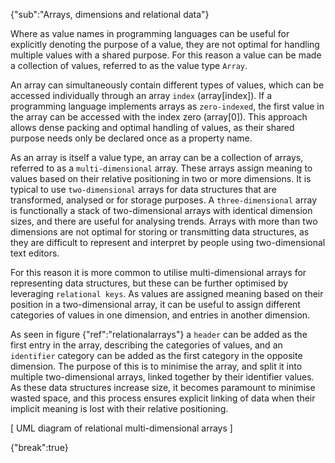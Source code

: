 {"sub":"Arrays, dimensions and relational data"}

<!--

https://developer.mozilla.org/en-US/docs/Web/JavaScript/Reference/Global_Objects/Array
https://developer.mozilla.org/en-US/docs/Learn/JavaScript/First_steps/Arrays

-->

Where as value names in programming languages can be useful for explicitly denoting the purpose of a value, they are not optimal for handling multiple values with a shared purpose. For this reason a value can be made a collection of values, referred to as the value type `Array`.

An array can simultaneously contain different types of values, which can be accessed individually through an array `index` (array[index]). If a programming language implements arrays as `zero-indexed`, the first value in the array can be accessed with the index zero (array[0]). This approach allows dense packing and optimal handling of values, as their shared purpose needs only be declared once as a property name.

As an array is itself a value type, an array can be a collection of arrays, referred to as a `multi-dimensional` array. These arrays assign meaning to values based on their relative positioning in two or more dimensions. It is typical to use `two-dimensional` arrays for data structures that are transformed, analysed or for storage purposes. A `three-dimensional` array is functionally a stack of two-dimensional arrays with identical dimension sizes, and there are useful for analysing trends. Arrays with more than two dimensions are not optimal for storing or transmitting data structures, as they are difficult to represent and interpret by people using two-dimensional text editors.

For this reason it is more common to utilise multi-dimensional arrays for representing data structures, but these can be further optimised by leveraging `relational keys`. As values are assigned meaning based on their position in a two-dimensional array, it can be useful to assign different categories of values in one dimension, and entries in another dimension.

As seen in figure {"ref":"relationalarrays"} a `header` can be added as the first entry in the array, describing the categories of values, and an `identifier` category can be added as the first category in the opposite dimension. The purpose of this is to minimise the array, and split it into multiple two-dimensional arrays, linked together by their identifier values. As these data structures increase size, it becomes paramount to minimise wasted space, and this process ensures explicit linking of data when their implicit meaning is lost with their relative positioning.

[ UML diagram of relational multi-dimensional arrays ]

{"break":true}
